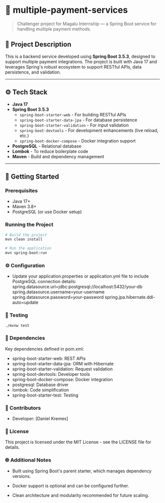 # 🧾 multiple-payment-services

> Challenger project for Magalu Internship — a Spring Boot service for handling multiple payment methods.

## 📌 Project Description

This is a backend service developed using **Spring Boot 3.5.3**, designed to support multiple payment integrations. The
project is built with Java 17 and leverages Spring's robust ecosystem to support RESTful APIs, data persistence, and
validation.

---

## ⚙️ Tech Stack

- **Java 17**
- **Spring Boot 3.5.3**
    - `spring-boot-starter-web` - For building RESTful APIs
    - `spring-boot-starter-data-jpa` - For database persistence
    - `spring-boot-starter-validation` - For input validation
    - `spring-boot-devtools` - For development enhancements (live reload, etc.)
    - `spring-boot-docker-compose` - Docker integration support
- **PostgreSQL** - Relational database
- **Lombok** - To reduce boilerplate code
- **Maven** - Build and dependency management

---

## 🚀 Getting Started

### Prerequisites

- Java 17+
- Maven 3.8+
- PostgreSQL (or use Docker setup)

### Running the Project

```bash
# Build the project
mvn clean install

# Run the application
mvn spring-boot:run
```

### ⚙️ Configuration

- Update your application.properties or application.yml file to include PostgreSQL connection details:
  spring.datasource.url=jdbc:postgresql://localhost:5432/your-db
  spring.datasource.username=your-username
  spring.datasource.password=your-password
  spring.jpa.hibernate.ddl-auto=update

### 🧪 Testing

```bash
./mvnw test
```

### 📁 Dependencies

Key dependencies defined in pom.xml:

- spring-boot-starter-web: REST APIs
- spring-boot-starter-data-jpa: ORM with Hibernate
- spring-boot-starter-validation: Request validation
- spring-boot-devtools: Developer tools
- spring-boot-docker-compose: Docker integration
- postgresql: Database driver
- lombok: Code simplification
- spring-boot-starter-test: Testing

### 👥 Contributors

- Developer: [Daniel Kremes]

### 📄 License

This project is licensed under the MIT License - see the LICENSE file for details.

### 🌐 Additional Notes

- Built using Spring Boot's parent starter, which manages dependency versions.

- Docker support is optional and can be configured further.

- Clean architecture and modularity recommended for future scaling.





